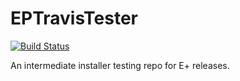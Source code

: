# EPTravisTester

[![Build Status](https://travis-ci.com/Myoldmopar/EPTravisTester.svg?branch=master)](https://travis-ci.com/Myoldmopar/EPTravisTester)

An intermediate installer testing repo for E+ releases.
